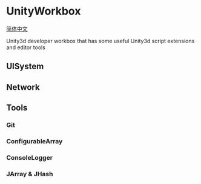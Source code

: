 # UnityWorkbox 

[简体中文](./README-ZH-cn.md)

Unity3d developer workbox that has some useful Unity3d script extensions and editor tools

## UISystem
## Network
## Tools
### Git
### ConfigurableArray
### ConsoleLogger
### JArray & JHash
